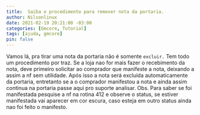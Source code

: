 ```yaml
---
title:  Saiba o procedimento para remover nota da portaria.
author: Nilsonlinux
date: 2021-02-19 20:21:00 -03:00
categories: [Gmcore, Tutorial]
tags: [ajuda, gmcore]
pin: false
---
```



Vamos lá, pra tirar uma nota da portaria não é somente ```excluir.```
Tem todo um procedimento por traz. Se a loja nao for mais fazer o recebimento da nota, 
deve primeiro solicitar ao comprador que manifeste a nota, deixando a assim a nf sem utilidade.
Após isso a nota será excluida automaticamente da portaria, 
entretanto se a o comprador manifestou a nota e ainda assim continua na portaria 
passe aqui pro suporte analisar. Obs. Para saber se foi manifestada pesquise a nf na rotina 412 e observe o status, 
se estiver manifestada vai aparecer em cor escura, caso esteja em outro status ainda nao foi feito o manifesto.
